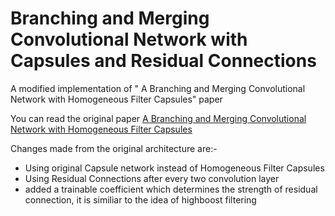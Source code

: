 # Branching and Merging Convolutional Network with Capsules and Residual Connections
 A modified implementation of " A Branching and Merging Convolutional Network with Homogeneous Filter Capsules" paper

You can read the original paper <a href="https://arxiv.org/abs/2001.09136">A Branching and Merging Convolutional Network with Homogeneous Filter Capsules</a>

Changes made from the original architecture are:-
* Using original Capsule network instead of Homogeneous Filter Capsules
* Using Residual Connections after every two convolution layer
* added a trainable coefficient which determines the strength of residual connection, it is similiar to the idea of highboost filtering
